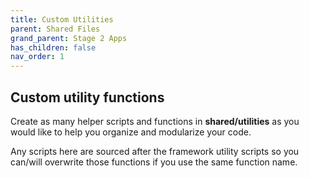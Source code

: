 ```yaml
---
title: Custom Utilities
parent: Shared Files
grand_parent: Stage 2 Apps
has_children: false
nav_order: 1
---
```


## Custom utility functions

Create as many helper scripts and functions in **shared/utilities** as 
you would like to help you organize and modularize your code.

Any scripts here are sourced after the framework utility scripts
so you can/will overwrite those functions if you use the same
function name.
